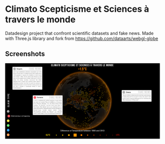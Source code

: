 # Climato Scepticisme et Sciences à travers le monde
Datadesign project that confront scientific datasets and fake news.
Made with Three.js library and fork from https://github.com/dataarts/webgl-globe

## Screenshots
![[screenshot03]](doc/DataDesignPreview.png)
